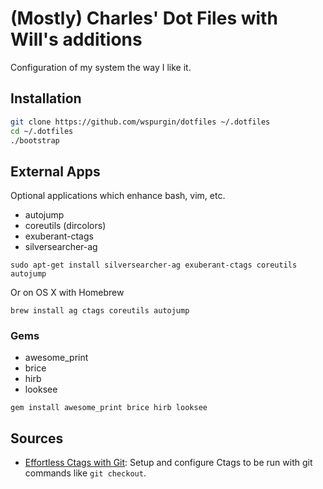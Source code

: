 # (Mostly) Charles' Dot Files with Will's additions

Configuration of my system the way I like it.

## Installation

```sh
git clone https://github.com/wspurgin/dotfiles ~/.dotfiles
cd ~/.dotfiles
./bootstrap
```

## External Apps

Optional applications which enhance bash, vim, etc.

- autojump
- coreutils (dircolors)
- exuberant-ctags
- silversearcher-ag

```
sudo apt-get install silversearcher-ag exuberant-ctags coreutils autojump
```
Or on OS X with Homebrew
```
brew install ag ctags coreutils autojump
```

### Gems

- awesome_print
- brice
- hirb
- looksee

```
gem install awesome_print brice hirb looksee
```

## Sources

- [Effortless Ctags with Git][]: Setup and configure Ctags to be run with
  git commands like `git checkout`.

[Effortless Ctags with Git]: http://tbaggery.com/2011/08/08/effortless-ctags-with-git.html
